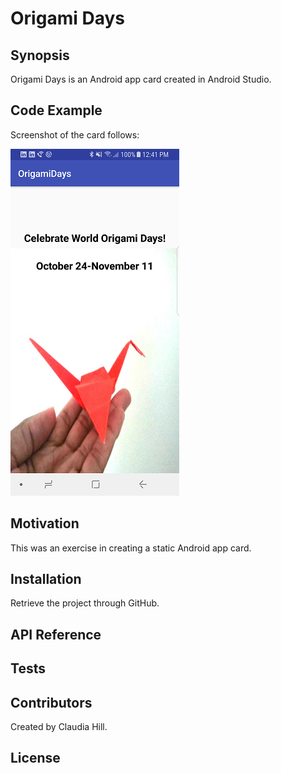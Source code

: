 
#  Origami Days

## Synopsis

Origami Days is an Android app card created in Android Studio. 

## Code Example

Screenshot of the card follows:

![Android card](https://github.com/hillc255/OrigamiDays/blob/master/app/src/main/res/drawable/origami1.png)


## Motivation

This was an exercise in creating a static Android app card.

## Installation

Retrieve the project through GitHub.

## API Reference

## Tests

## Contributors

Created by Claudia Hill.

## License
